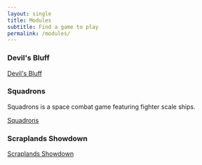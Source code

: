 ```yaml
---
layout: single
title: Modules
subtitle: Find a game to play
permalink: /modules/
---
```


### Devil's Bluff

<a href="{% link modules/devils-bluff/devils-bluff.md %}" class="button">Devil's Bluff</a>

### Squadrons

Squadrons is a space combat game featuring fighter scale ships.

<a href="{% link modules/squadrons/squadrons.md %}" class="button">Squadrons</a>

### Scraplands Showdown

<a href="{% link modules/scraplands-showdown/scraplands-showdown.md %}" class="button">Scraplands Showdown</a>
